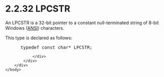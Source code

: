 <html dir="LTR" xmlns:mshelp="http://msdn.microsoft.com/mshelp" xmlns:ddue="http://ddue.schemas.microsoft.com/authoring/2003/5" xmlns:xlink="http://www.w3.org/1999/xlink" xmlns:tool="http://www.microsoft.com/tooltip">
    <head>
        <meta http-equiv="Content-Type" content="text/html; CHARSET=utf-8"></meta>
        <meta name="save" content="history"></meta>
        <title>2.2.32 LPCSTR</title>
        <xml>
            <mshelp:toctitle title="2.2.32 LPCSTR"></mshelp:toctitle>
            <mshelp:rltitle title="[MS-DTYP]: LPCSTR"></mshelp:rltitle>
            <mshelp:keyword index="A" term="f8d4fe46-6be8-44c9-8823-615a21d17a61"></mshelp:keyword>
            <mshelp:attr name="DCSext.ContentType" value="open specification"></mshelp:attr>
            <mshelp:attr name="AssetID" value="f8d4fe46-6be8-44c9-8823-615a21d17a61"></mshelp:attr>
            <mshelp:attr name="TopicType" value="kbRef"></mshelp:attr>
            <mshelp:attr name="DCSext.Title" value="[MS-DTYP]: LPCSTR" />
        </xml>
    </head>
    <body>
        <div id="header">
            <h1 class="heading">2.2.32 LPCSTR</h1>
        </div>
        <div id="mainSection">
            <div id="mainBody">
                <div id="allHistory" class="saveHistory"></div>
                <div id="sectionSection0" class="section" name="collapseableSection">
                    

<p>An LPCSTR is a 32-bit pointer to a constant null-terminated
string of 8-bit Windows (<a href="a66edeb1-52a0-4d64-a93b-2f5c833d7d92.html#gt_100cd8a6-5cb1-4895-9de6-e4a3c224a583">ANSI</a>)
characters. </p>

<p>This type is declared as follows:</p>

<dl>
<dd>
<div><pre> typedef const char* LPCSTR;
</pre></div>
</dd></dl>


                </div>
            </div>
        </div>
    </body>
</html>